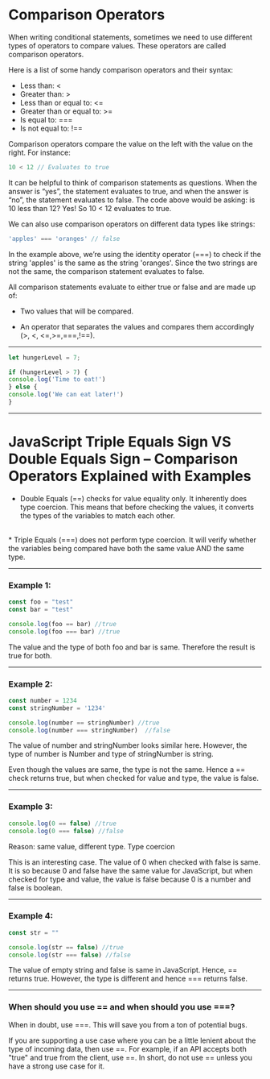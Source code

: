 # Comparison Operators
When writing conditional statements, sometimes we need to use different types of operators to compare values. These operators are called comparison operators.

Here is a list of some handy comparison operators and their syntax:

* Less than: <
* Greater than: >
* Less than or equal to: <=
* Greater than or equal to: >=
* Is equal to: ===
* Is not equal to: !==

Comparison operators compare the value on the left with the value on the right. For instance:

```js
10 < 12 // Evaluates to true
```

It can be helpful to think of comparison statements as questions. When the answer is “yes”, the statement evaluates to true, and when the answer is “no”, the statement evaluates to false. The code above would be asking: is 10 less than 12? Yes! So 10 < 12 evaluates to true.

We can also use comparison operators on different data types like strings:

```js
'apples' === 'oranges' // false
```

In the example above, we’re using the identity operator (===) to check if the string 'apples' is the same as the string 'oranges'. Since the two strings are not the same, the comparison statement evaluates to false.

All comparison statements evaluate to either true or false and are made up of:

* Two values that will be compared.

* An operator that separates the values and compares them accordingly (>, <, <=,>=,===,!==).

***

```js
let hungerLevel = 7;

if (hungerLevel > 7) {
console.log('Time to eat!')
} else {
console.log('We can eat later!')
}
```

***

# JavaScript Triple Equals Sign VS Double Equals Sign – Comparison Operators Explained with Examples

* Double Equals (==) checks for value equality only. It inherently does type coercion. This means that before checking the values, it converts the types of the variables to match each other.
<br>
* Triple Equals (===) does not perform type coercion. It will verify whether the variables being compared have both the same value AND the same type.

***

### Example 1:
```js
const foo = "test" 
const bar = "test"  

console.log(foo == bar) //true
console.log(foo === bar) //true  
```

The value and the type of both foo and bar is same. Therefore the result is true for both.

***

### Example 2:
```js
const number = 1234 
const stringNumber = '1234'  

console.log(number == stringNumber) //true
console.log(number === stringNumber)  //false                                   
```

The value of number and stringNumber looks similar here. However, the type of number is Number and type of stringNumber is string. 

Even though the values are same, the type is not the same. Hence a == check returns true, but when checked for value and type, the value is false.

***

### Example 3:
```js
console.log(0 == false) //true
console.log(0 === false) //false  
```                
Reason: same value, different type. Type coercion

This is an interesting case. The value of 0 when checked with false is same. It is so because 0 and false have the same value for JavaScript, but when checked for type and value, the value is false because 0 is a number and false is boolean.

***

### Example 4:
```js
const str = ""

console.log(str == false) //true
console.log(str === false) //false
```

The value of empty string and false is same in JavaScript. Hence, == returns true. However, the type is different and hence === returns false.

***

### When should you use == and when should you use ===?
When in doubt, use ===. This will save you from a ton of potential bugs.

If you are supporting a use case where you can be a little lenient about the type of incoming data, then use ==. For example, if an API accepts both "true" and true from the client, use ==. In short, do not use == unless you have a strong use case for it.
